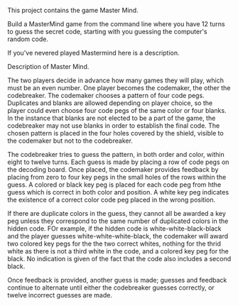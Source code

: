 This project contains the game Master Mind. 

Build a MasterMind game from the command line where you have 12 turns to guess the secret code, starting with you guessing the computer's random code. 

If you've nevered played Mastermind here is a description. 

Description of Master Mind.

The two players decide in advance how many games they will play, which must be an even number. One player becomes the codemaker, the other the codebreaker. The codemaker chooses a pattern of four code pegs. Duplicates and blanks are allowed depending on player choice, so the player could even choose four code pegs of the same color or four blanks. In the instance that blanks are not elected to be a part of the game, the codebreaker may not use blanks in order to establish the final code. The chosen pattern is placed in the four holes covered by the shield, visible to the codemaker but not to the codebreaker.

The codebreaker tries to guess the pattern, in both order and color, within eight to twelve turns. Each guess is made by placing a row of code pegs on the decoding board. Once placed, the codemaker provides feedback by placing from zero to four key pegs in the small holes of the rows within the guess. A colored or black key peg is placed for each code peg from hthe guess which is correct in both color and position. A white key peg indicates the existence of a correct color code peg placed in the wrong position. 

If there are duplicate colors in the guess, they cannot all be awarded a key peg unless they correspond to the same number of duplicated colors in the hidden code. FOr example, if the hidden code is white-white-black-black and the player guesses white-white-white-black, the codemaker will award two colored key pegs for the the two correct whites, nothing for the thrid white as there is not a third white in the code, and a colored key peg for the black. No indication is given of the fact that the code also includes a second black. 

Once feedback is provided, another guess is made; guesses and feedback continue to alternate until either the codebreaker guesses correctly, or twelve incorrect guesses are made. 


